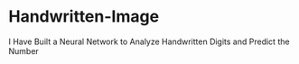 # Handwritten-Image
I Have Built a Neural Network to Analyze Handwritten Digits and Predict the Number
